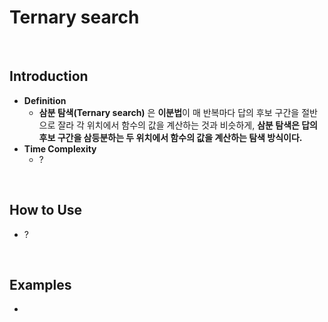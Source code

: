 # Ternary search

<br>

## Introduction
- **Definition**
  - **삼분 탐색(Ternary search)** 은 **이분법**이 매 반복마다 답의 후보 구간을 절반으로 잘라 각 위치에서 함수의 값을 계산하는 것과 비슷하게, **삼분 탐색은 답의 후보 구간을 삼등분하는 두 위치에서 함수의 값을 계산하는 탐색 방식이다.**
- **Time Complexity**
  - ?

<br>

## How to Use
- ?

<br>

## Examples
- 
